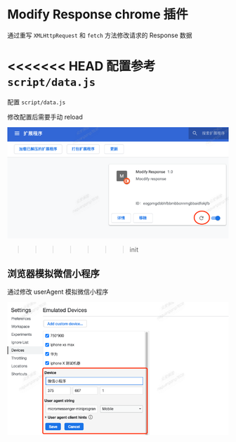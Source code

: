 # Modify Response chrome 插件

通过重写 `XMLHttpRequest` 和 `fetch` 方法修改请求的 Response 数据

<<<<<<< HEAD
配置参考 `script/data.js`
=======
配置 `script/data.js`

修改配置后需要手动 reload

![](./extensions.png)

>>>>>>> init
## 浏览器模拟微信小程序

通过修改 userAgent 模拟微信小程序

![device](./mock.png)
